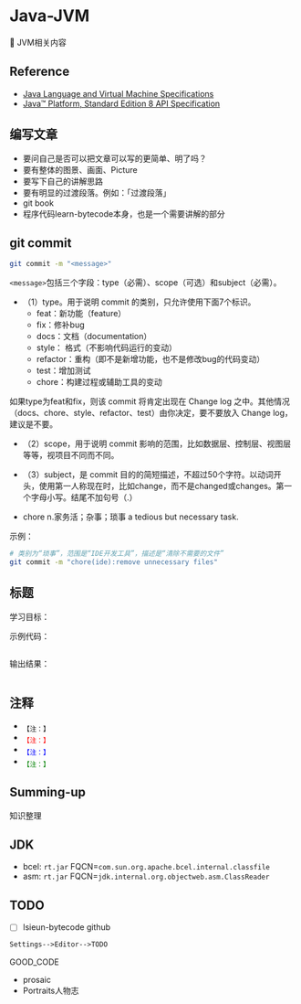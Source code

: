 # Java-JVM

:pig: JVM相关内容

## Reference

- [Java Language and Virtual Machine Specifications](https://docs.oracle.com/javase/specs/)
- [Java™ Platform, Standard Edition 8 API Specification](https://docs.oracle.com/javase/8/docs/api/)

## 编写文章

- 要问自己是否可以把文章可以写的更简单、明了吗？
- 要有整体的图景、画面、Picture
- 要写下自己的讲解思路
- 要有明显的过渡段落。例如：「过渡段落」
- git book
- 程序代码learn-bytecode本身，也是一个需要讲解的部分

## git commit

```bash
git commit -m "<message>"
```

`<message>`包括三个字段：type（必需）、scope（可选）和subject（必需）。

- （1）type。用于说明 commit 的类别，只允许使用下面7个标识。
  - feat：新功能（feature）
  - fix：修补bug
  - docs：文档（documentation）
  - style： 格式（不影响代码运行的变动）
  - refactor：重构（即不是新增功能，也不是修改bug的代码变动）
  - test：增加测试
  - chore：构建过程或辅助工具的变动

如果type为feat和fix，则该 commit 将肯定出现在 Change log 之中。其他情况（docs、chore、style、refactor、test）由你决定，要不要放入 Change log，建议是不要。

- （2）scope，用于说明 commit 影响的范围，比如数据层、控制层、视图层等等，视项目不同而不同。
- （3）subject，是 commit 目的的简短描述，不超过50个字符。以动词开头，使用第一人称现在时，比如change，而不是changed或changes。第一个字母小写。结尾不加句号（.）

- chore n.家务活；杂事；琐事 a tedious but necessary task.

示例：

```bash
# 类别为“琐事”，范围是“IDE开发工具”，描述是“清除不需要的文件”
git commit -m "chore(ide):remove unnecessary files"
```

## 标题

学习目标：

示例代码：

```java

```

输出结果：

```txt

```

## 注释

- <sub>【注：】</sub>
- <sub><font color="red">【注：】</font></sub>
- <sub><font color="blue">【注：】</font></sub>
- <sub><font color="green">【注：】</font></sub>

## Summing-up

知识整理

## JDK

- bcel: `rt.jar` FQCN=`com.sun.org.apache.bcel.internal.classfile`
- asm: `rt.jar` FQCN=`jdk.internal.org.objectweb.asm.ClassReader`

## TODO

- [ ] lsieun-bytecode github

```txt
Settings-->Editor-->TODO
```

GOOD_CODE

- prosaic
- Portraits人物志
